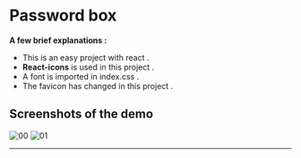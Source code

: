 # Password box

**A few brief explanations :**

- This is an easy project with react .
- **React-icons** is used in this project .
- A font is imported in index.css .
- The favicon has changed in this project .

## Screenshots of the demo

![00](https://user-images.githubusercontent.com/100797809/180241069-56791e5b-1b11-42a1-b667-bb73990c52f2.png)
![01](https://user-images.githubusercontent.com/100797809/180241078-03b6e6cc-0e0e-47ba-bce8-50b2639cc1ce.png)

---
